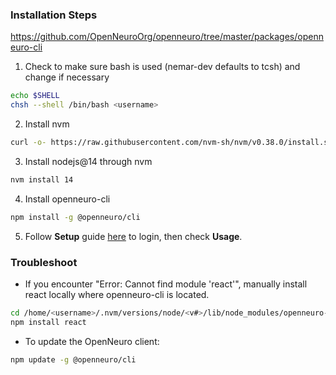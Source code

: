 ### Installation Steps
https://github.com/OpenNeuroOrg/openneuro/tree/master/packages/openneuro-cli

1. Check to make sure bash is used (nemar-dev defaults to tcsh) and change if necessary
```sh
echo $SHELL
chsh --shell /bin/bash <username>
```
2. Install nvm 
```sh 
curl -o- https://raw.githubusercontent.com/nvm-sh/nvm/v0.38.0/install.sh | bash
```
3. Install nodejs@14 through nvm
```sh
nvm install 14
```
4. Install openneuro-cli
```sh
npm install -g @openneuro/cli
```
5. Follow **Setup** guide [here](https://github.com/OpenNeuroOrg/openneuro/tree/master/packages/openneuro-cli) to login, then check **Usage**.


### Troubleshoot
* If you encounter "Error: Cannot find module 'react'", manually install react locally where openneuro-cli is located.
```sh
cd /home/<username>/.nvm/versions/node/<v#>/lib/node_modules/openneuro-cli
npm install react
```

* To update the OpenNeuro client:
```sh
npm update -g @openneuro/cli
```

